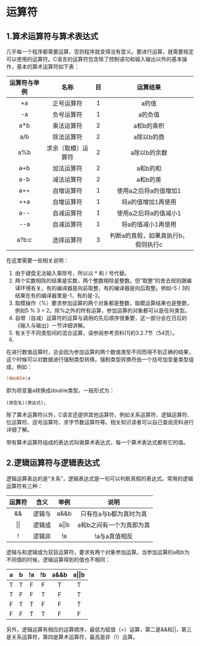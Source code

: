 # 运算符
## 1.算术运算符与算术表达式
几乎每一个程序都需要运算，否则程序就变得没有意义。要进行运算，就需要规定可以使用的运算符。C语言的运算符包含除了控制语句和输入输出以外的基本操作，基本的算术运算符如下表：

|运算符与举例|名称|目|运算结果|
|:--:|:--:|:--:|:--:|
|+a|正号运算符|1|a的值|
|-a|负号运算符|1|a的负值|
|a*b|乘法运算符|2|a和b的乘积|
|a/b|除法运算符|2|a除以b的商|
|a%b|求余（取模）运算符|2|a除以b的余数|
|a+b|加法运算符|2|a和b的和|
|a-b|减法运算符|2|a和b的差|
|a++|自增运算符|1|使用a之后将a的值增加1|
|++a|自增运算符|1|将a的值增加1再使用|
|a--|自减运算符|1|使用a之后将a的值减小1|
|--a|自减运算符|1|将a的值减小1再使用|
|a?b:c|选择运算符|3|判断a的真假，如果真执行b，假则执行c|


在这里需要一些相关说明：
1. 由于键盘无法输入乘除号，所以以 * 和 / 号代替。
2. 两个实数相除的结果是实数，两个整数相除是整数。但“取整”的舍去规则跟编译环境有关，有的编译器是向前取整，有的编译器是向后取整。例如-5 / 3的结果在有的编译器里是-1，有的是-2。
3. 取模操作（%）要求参加运算的两个对象都是整数，取模运算结果也是整数，例如5 % 3 = 2。除%之外的所有运算，参加运算的对象都可以是任何类型。
4. 自增（自减）运算符的运算与调用的先后顺序很重要，这一部分会在日后的《输入与输出》一节详细讲解。
5. 有关于不同类型间的混合运算，请参阅参考资料[1]的3.2.7节（54页）。
6. 
在进行数值运算时，总会因为参加运算的两个数值类型不同而得不到正确的结果，这个时候可以对数据进行强制类型转换。强制类型转换符由一个括号加变量类型组成，例如：

```c
(double)a
```
即为将变量a转换成double类型。一般形式为：
```
(类型名)(表达式);
```
除了算术运算符以外，C语言还提供其他运算符，例如关系运算符、逻辑运算符、位运算符、逗号运算符、求字节数运算符等。相关知识读者可以自己查阅资料进行详细了解。

带有算术运算符组成的表达式叫做算术表达式，每一个算术表达式都有它的值。

## 2.逻辑运算符与逻辑表达式
逻辑运算表达的是“关系”，逻辑表达式是一句可以判断真假的表达式。常用的逻辑运算符有三种：

|运算符|含义|举例|说明|
|:--:|:--:|:--:|:--:|
|&&|逻辑与|a&&b|只有在a与b都为真时为真|
|\|\||逻辑或|a\|\|b|a和b之间有一个为真即为真|
|!|逻辑非|!a|!a与a真值相反|

逻辑与和逻辑或为双目运算符，要求有两个对象参加运算。当参加运算的a和b为不同值的时候，逻辑运算得到的值也不相同：

|a|b|!a|!b|a&&b|a\|\|b|
|:--:|:--:|:--:|:--:|:--:|:--:
|T|T|F|F|T|T|
|T|F|F|T|F|T|
F|T|T|F|F|T
F|F|T|T|F|F

另外，逻辑运算有相应的运算顺序，最低为赋值（=）运算，第二是&&和||，第三是关系运算符，第四是算术运算符，最高是非（!）运算。